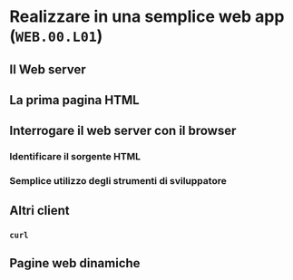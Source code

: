 # Realizzare in una semplice web app (`WEB.00.L01`)

## Il Web server

## La prima pagina HTML

## Interrogare il web server con il browser

### Identificare il sorgente HTML

### Semplice utilizzo degli strumenti di sviluppatore

## Altri client 

### `curl`

## Pagine web dinamiche
